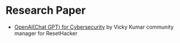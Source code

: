 # Research Paper

- [OpenAI(Chat GPT) for Cybersecurity](https://docs.google.com/document/d/1a-MMCuzB2DzIK6zV449YWuQXqLfqZAdBb10EwJjaZNU/view?usp=drivesdk) by Vicky Kumar community manager for ResetHacker 

